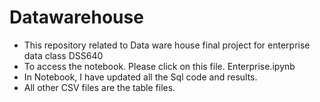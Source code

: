 # Datawarehouse
- This repository related to Data ware house final project for enterprise data class DSS640
- To access the notebook. Please click on this file. Enterprise.ipynb
- In Notebook, I have updated all the Sql code and results.
- All other CSV files are the table files.
